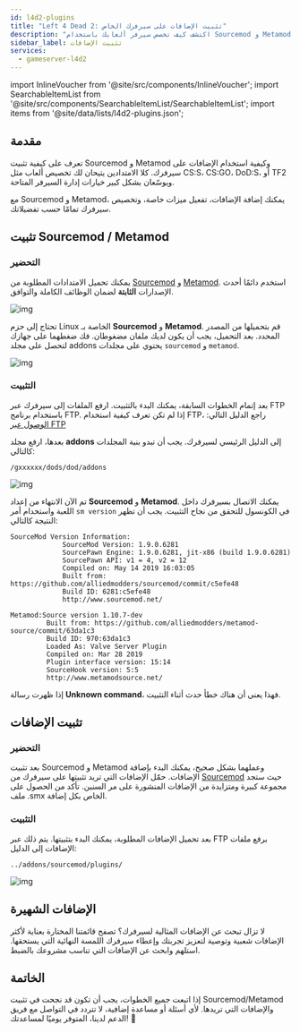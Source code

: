 ```yaml
---
id: l4d2-plugins
title: "Left 4 Dead 2: تثبيت الإضافات على سيرفرك الخاص"
description: "اكتشف كيف تخصص سيرفر ألعابك باستخدام Sourcemod و Metamod لتعزيز الميزات والإدارة → تعلّم المزيد الآن"
sidebar_label: تثبيت الإضافات
services:
  - gameserver-l4d2
---
```


import InlineVoucher from '@site/src/components/InlineVoucher';
import SearchableItemList from '@site/src/components/SearchableItemList/SearchableItemList';
import items from '@site/data/lists/l4d2-plugins.json';


## مقدمة

تعرف على كيفية تثبيت Sourcemod و Metamod وكيفية استخدام الإضافات على سيرفرك. كلا الامتدادين يتيحان لك تخصيص ألعاب مثل CS:S، CS:GO، DoD:S، أو TF2 ويوسّعان بشكل كبير خيارات إدارة السيرفر المتاحة.

مع Sourcemod و Metamod، يمكنك إضافة الإضافات، تفعيل ميزات خاصة، وتخصيص سيرفرك تمامًا حسب تفضيلاتك.

<InlineVoucher />



## تثبيت Sourcemod / Metamod

### التحضير

يمكنك تحميل الامتدادات المطلوبة من [Sourcemod](https://sourcemod.net/) و [Metamod](https://www.sourcemm.net/downloads.php?branch=stable). استخدم دائمًا أحدث الإصدارات **الثابتة** لضمان الوظائف الكاملة والتوافق.

![img](https://screensaver01.zap-hosting.com/index.php/s/STp7pRgjYS4c4yg/preview)

تحتاج إلى حزم Linux الخاصة بـ **Sourcemod** و **Metamod**. قم بتحميلها من المصدر المحدد. بعد التحميل، يجب أن يكون لديك ملفان مضغوطان. فك ضغطهما على جهازك لتحصل على مجلد addons يحتوي على مجلدات `sourcemod` و `metamod`.

![img](https://screensaver01.zap-hosting.com/index.php/s/WbxyRK8FM7GKxqt/preview)

### التثبيت

بعد إتمام الخطوات السابقة، يمكنك البدء بالتثبيت. ارفع الملفات إلى سيرفرك عبر FTP باستخدام برنامج FTP. إذا لم تكن تعرف كيفية استخدام FTP، راجع الدليل التالي: [الوصول عبر FTP](gameserver-ftpaccess.md)

بعدها، ارفع مجلد **addons** إلى الدليل الرئيسي لسيرفرك. يجب أن تبدو بنية المجلدات كالتالي:

```
/gxxxxxx/dods/dod/addons
```

![img](https://screensaver01.zap-hosting.com/index.php/s/JzWxPT3yP4zAsHz/preview)

تم الآن الانتهاء من إعداد **Sourcemod** و **Metamod**. يمكنك الاتصال بسيرفرك داخل اللعبة واستخدام أمر ``sm version`` في الكونسول للتحقق من نجاح التثبيت. يجب أن تظهر النتيجة كالتالي:

```
SourceMod Version Information:
             SourceMod Version: 1.9.0.6281
             SourcePawn Engine: 1.9.0.6281, jit-x86 (build 1.9.0.6281)
             SourcePawn API: v1 = 4, v2 = 12
             Compiled on: May 14 2019 16:03:05
             Built from: https://github.com/alliedmodders/sourcemod/commit/c5efe48
             Build ID: 6281:c5efe48
             http://www.sourcemod.net/
```
```             
Metamod:Source version 1.10.7-dev
         Built from: https://github.com/alliedmodders/metamod-source/commit/63da1c3
         Build ID: 970:63da1c3
         Loaded As: Valve Server Plugin
         Compiled on: Mar 28 2019
         Plugin interface version: 15:14
         SourceHook version: 5:5
         http://www.metamodsource.net/
```

إذا ظهرت رسالة **Unknown command**، فهذا يعني أن هناك خطأ حدث أثناء التثبيت.



## تثبيت الإضافات

### التحضير

بعد تثبيت Sourcemod و Metamod وعملهما بشكل صحيح، يمكنك البدء بإضافة الإضافات. حمّل الإضافات التي تريد تثبيتها على سيرفرك من [Sourcemod](https://sourcemod.net/) حيث ستجد مجموعة كبيرة ومتزايدة من الإضافات المنشورة على مر السنين. تأكد من الحصول على ملف .smx الخاص بكل إضافة.

### التثبيت

بعد تحميل الإضافات المطلوبة، يمكنك البدء بتثبيتها. يتم ذلك عبر FTP برفع ملفات الإضافات إلى الدليل:

```
../addons/sourcemod/plugins/
```


![img](https://screensaver01.zap-hosting.com/index.php/s/A6E4cQCwQnoqTKc/preview)



## الإضافات الشهيرة
لا تزال تبحث عن الإضافات المثالية لسيرفرك؟ تصفح قائمتنا المختارة بعناية لأكثر الإضافات شعبية وتوصية لتعزيز تجربتك وإعطاء سيرفرك اللمسة النهائية التي يستحقها. استلهم وابحث عن الإضافات التي تناسب مشروعك بالضبط.
<SearchableItemList items={items} />


## الخاتمة

إذا اتبعت جميع الخطوات، يجب أن تكون قد نجحت في تثبيت Sourcemod/Metamod والإضافات التي تريدها. لأي أسئلة أو مساعدة إضافية، لا تتردد في التواصل مع فريق الدعم لدينا، المتوفر يوميًا لمساعدتك! 🙂

<InlineVoucher />